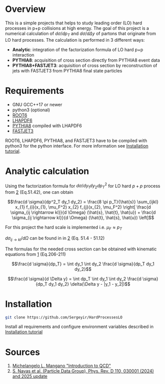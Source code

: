 # Overview

This is a simple projects that helps to study leading order (LO) hard processes in p+p collisions at high energy. The goal of this project is a numerical calculation of $d \sigma/dp_{T}$ and $d \sigma / d \Delta y$ of partons that originate from LO hard processes. The calculation is performed in 3 different ways: 
- **Analytic**: integration of the factorization formula of LO hard p+p interaction
- **PYTHIA8**: acquisition of cross section directly from PYTHIA8 event data
- **PYTHIA8+FASTJET3**: acquisition of cross section by reconstruction of jets with FASTJET3 from PYTHIA8 final state particles

# Requirements

- GNU GCC++17 or newer
- python3 (optional)
- [ROOT6](https://root.cern/)
- [LHAPDF6](https://lhapdf.hepforge.org/)
- [PYTHIA8](https://pythia.org/) compiled with LHAPDF6
- [FASTJET3](https://fastjet.fr/) 

ROOT6, LHAPDF6, PYTHIA8, and FASTJET3 have to be compiled with python3 for the python interface. For more information see [Installation tutorial](INSTALLATION_TUTORIAL.md).

# Analytic calculation

Using the factorization formula for $d \sigma / dy_{1} dy_{2} dp^2_{T}$ for LO hard $p+p$ process from [2](#sources) (Eq.51.42), one can obtain

```math
\frac{d \sigma}{dp^2_T dy_1 dy_2} = \frac{8 \pi p_T}{\hat{s}} \sum_{ijkl} x_{1} f_{i}(x_{1}, \mu_F^2) x_{2} f_{j}(x_{2}, \mu_F^2) \right[ \frac{d \sigma_{ij \rightarrow kl}}{d \Omega} (\hat{s}, \hat{t}, \hat{u}) + \frac{d \sigma_{ij \rightarrow kl}}{d \Omega} (\hat{t}, \hat{s}, \hat{u}) \left]
```

For this project the hard scale is implemented i.e. $\mu_F \approx p_T$

$d \sigma_{ij \rightarrow kl}/d \Omega$ can be found in  in [2](#sources) (Eq. 51.4 - 51.12)

The formulas for the needed cross section can be obtained with kinematic equations from [1](#sources) (Eq.206-211)

```math
\frac{d \sigma}{dp_T} = \int dy_1 \int dy_2 \frac{d \sigma}{dp_T dy_1 dy_2}
```

```math
\frac{d \sigma}{d \Delta y} = \int dp_T \int dy_1 \int dy_2 \frac{d \sigma}{dp_T dy_1 dy_2} \delta(\Delta y - |y_1 - y_2|)
```

# Installation

```sh
git clone https://github.com/Sergeyir/HardProcessesLO
```

Install all requirements and configure environment variables described in [Installation tutorial](INSTALLATION_TUTORIAL.md)

# Sources

1. [Michelangelo L. Mangano "Introduction to QCD"](https://cds.cern.ch/record/454171/files/p53.pdf)
2. [S. Navas et al. (Particle Data Group), Phys. Rev. D 110, 030001 (2024) and 2025 update](https://pdg.lbl.gov/2025/reviews/contents_sports.html)
